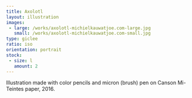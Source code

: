 ```yaml
---
title: Axolotl 
layout: illustration
images:
 - large: /works/axolotl-michielkauwatjoe.com-large.jpg
   small: /works/axolotl-michielkauwatjoe.com-small.jpg
type: giclee
ratio: iso
orientation: portrait
stock:
 - size: l 
   amount: 2
---
```


Illustration made with color pencils and micron (brush) pen on Canson Mi-Teintes paper, 2016.
